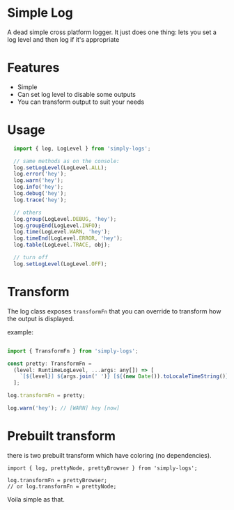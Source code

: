 

# Simple Log

A dead simple cross platform logger. 
It just does one thing: lets you set a log level and then log if it's appropriate

# Features

 - Simple
 - Can set log level to disable some outputs
 - You can transform output to suit your needs

# Usage

```javascript
  import { log, LogLevel } from 'simply-logs';

  // same methods as on the console:
  log.setLogLevel(LogLevel.ALL);
  log.error('hey');
  log.warn('hey');
  log.info('hey');
  log.debug('hey');
  log.trace('hey');

  // others
  log.group(LogLevel.DEBUG, 'hey');
  log.groupEnd(LogLevel.INFO);
  log.time(LogLevel.WARN, 'hey');
  log.timeEnd(LogLevel.ERROR, 'hey');
  log.table(LogLevel.TRACE, obj);

  // turn off
  log.setLogLevel(LogLevel.OFF);

```

# Transform

The log class exposes `transformFn` that you can override to transform how the output is displayed.

example:

```javascript

import { TransformFn } from 'simply-logs';

const pretty: TransformFn = 
  (level: RuntimeLogLevel, ...args: any[]) => [
    `[${level}] ${args.join(' ')} [${(new Date()).toLocaleTimeString()}]`, 
  ];

log.transformFn = pretty;

log.warn('hey'); // [WARN] hey [now]
```

# Prebuilt transform 

there is two prebuilt transform which have coloring (no dependencies).

```
import { log, prettyNode, prettyBrowser } from 'simply-logs';

log.transformFn = prettyBrowser;
// or log.transformFn = prettyNode;
```


Voila simple as that.